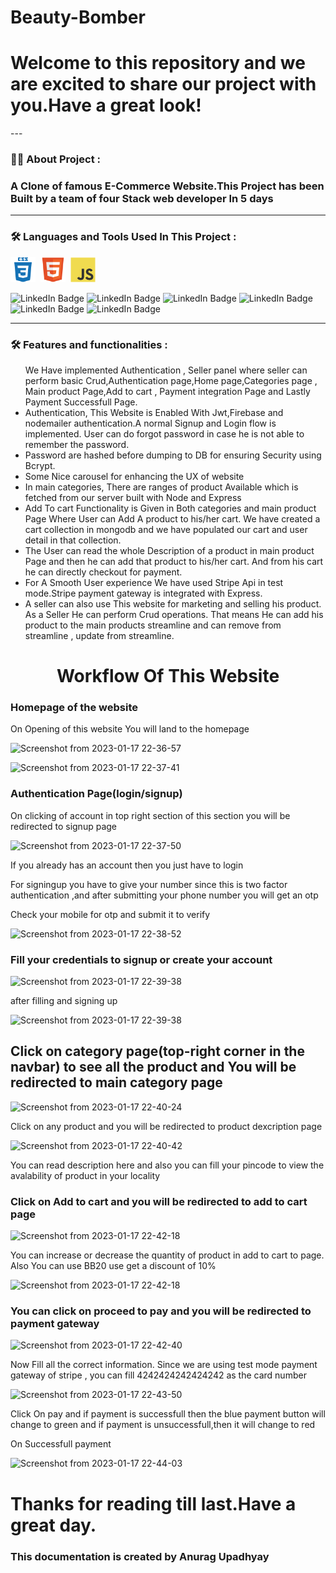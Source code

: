 # Beauty-Bomber
<H1>Welcome to this repository and we are excited to share our project with you.Have a great look! </H1>
---

### :man_technologist: About Project :
<h3> A Clone of famous E-Commerce Website.This Project has been Built by a team of four Stack web developer In 5 days </h3>

---

### :hammer_and_wrench: Languages and Tools Used In This Project :
<div >
 
 
  <img src="https://github.com/devicons/devicon/blob/master/icons/css3/css3-plain-wordmark.svg"  title="CSS3" alt="CSS" width="40" height="40"/>&nbsp;
  <img src="https://github.com/devicons/devicon/blob/master/icons/html5/html5-original.svg" title="HTML5" alt="HTML" width="40" height="40"/>&nbsp;
  <img src="https://github.com/devicons/devicon/blob/master/icons/javascript/javascript-original.svg" title="JavaScript" alt="JavaScript" width="40" height="40"/>&nbsp;

 <img src="https://img.shields.io/badge/LinkedIn-blue?style=for-the-badge&logo=Express Js&logoColor=white" alt="LinkedIn Badge"/>
 <img src="https://img.shields.io/badge/Nodejs-black?style=for-the-badge&logo=Nodejs&logoColor=white" alt="LinkedIn Badge"/>
<img src="https://img.shields.io/badge/Firebase-yellow?style=for-the-badge&logo=Firebase&logoColor=white" alt="LinkedIn Badge"/>
<img src="https://img.shields.io/badge/Stripe-black?style=for-the-badge&logo=Stripe&logoColor=white" alt="LinkedIn Badge"/>
<img src="https://img.shields.io/badge/Mongodb-black?style=for-the-badge&logo=MongoDb&logoColor=white" alt="LinkedIn Badge"/>
<img src="https://img.shields.io/badge/Splide-black?style=for-the-badge&logo=MongoDb&logoColor=white" alt="LinkedIn Badge"/>
</div>

---

### :hammer_and_wrench: Features and functionalities :
<div >
<ul>
We Have implemented Authentication , Seller panel where seller can perform basic Crud,Authentication page,Home page,Categories page , Main product Page,Add to cart , Payment integration Page and Lastly Payment Successfull Page.
<li> 
Authentication, This Website is Enabled With Jwt,Firebase and nodemailer authentication.A normal Signup and Login flow is implemented. User can do forgot password in case he is not able to remember the password.
</li>
<li> 
 Password are hashed before dumping to DB for ensuring Security using Bcrypt.
</li>
<li> 
Some Nice carousel for enhancing the UX of website
</li>
<li> 
In main categories, There are ranges of product Available which is fetched from our server built with Node and Express
</li>
<li> 
Add To cart Functionality is Given in Both categories and main product Page Where User can Add A product to his/her cart. We have created a cart collection in mongodb and we have populated our cart and user detail in that collection.
</li>
<li> 
The User can read the whole Description of a product in main product Page and then he can add that product to his/her cart. And from his cart he can directly checkout for payment.
</li>
<li> 
For A Smooth User experience We have used Stripe Api in test mode.Stripe payment gateway is integrated with Express.
</li>
<li> 
A seller can also use This website for marketing and selling his product. As a Seller He can perform Crud operations. That means He can add his product to the main products streamline and can remove from streamline , update from streamline.
</li>
</ul> 
 
</div>
<h1 align="center">Workflow Of This Website</h1>
<h3>Homepage of the website</h3>
<p> On Opening of this website You will land to the homepage</p>

![Screenshot from 2023-01-17 22-36-57](https://user-images.githubusercontent.com/108891203/212974975-1a832e8e-650e-4b1b-b79e-429eb6296688.jpg)

![Screenshot from 2023-01-17 22-37-41](https://user-images.githubusercontent.com/108891203/212975261-f63b276b-8c02-4c3a-b7b9-5a9b90fb1523.jpg)

<h3>Authentication Page(login/signup)</h3>
<p> On clicking of account in top right section of this section you will be redirected to signup page </p>

![Screenshot from 2023-01-17 22-37-50](https://user-images.githubusercontent.com/108891203/212975421-72e7260c-39e8-4700-98f7-499365909786.jpg)

<p> If you already has an account then you just have to login</p>
<p> For signingup you have to give your number since this is two factor authentication ,and after submitting your phone number you will get an otp </p>
<p> 
Check your mobile for otp and submit it to verify
</p>

![Screenshot from 2023-01-17 22-38-52](https://user-images.githubusercontent.com/108891203/212976228-09697441-57cf-4838-8ffd-a2fd54a330b8.jpg)

<h3>Fill your credentials to signup or create your account</h3>

![Screenshot from 2023-01-17 22-39-38](https://user-images.githubusercontent.com/108891203/212976448-37ff8bb9-fb50-45b5-b6b9-35da53aae2c2.jpg)

<p>after filling and signing up  </p>

![Screenshot from 2023-01-17 22-39-38](https://user-images.githubusercontent.com/108891203/212976690-6e2d10cb-784a-4aa3-bd3a-747017dbf4cb.jpg)

<h2>Click on category page(top-right corner in the navbar)  to see all the product and You will be redirected to main category page </h2>

![Screenshot from 2023-01-17 22-40-24](https://user-images.githubusercontent.com/108891203/212976895-832d883e-7340-4add-84ac-465c369005f3.jpg)

<p> Click on any product and you will be redirected to product dexcription page </p>

![Screenshot from 2023-01-17 22-40-42](https://user-images.githubusercontent.com/108891203/212977513-86595910-0afb-4fd3-96e3-4afadd489016.jpg)

<p>You can read description here and also you can fill your pincode to view the avalability of product in your locality </p>
 
<h3> Click on Add to cart and you will be redirected to add to cart page </h3> 

![Screenshot from 2023-01-17 22-42-18](https://user-images.githubusercontent.com/108891203/212977972-b5d126e3-7c55-4c38-b341-47b04e0988f7.jpg)

<p>You can increase or decrease the quantity of product in add to cart to page. Also You can use BB20 use get a discount of 10%</p>

![Screenshot from 2023-01-17 22-42-18](https://user-images.githubusercontent.com/108891203/212978350-e3697997-9baa-47f2-a8ff-01c3d3add75d.jpg)

<h3> You can click on proceed to pay and you will be redirected to payment gateway</h3>

![Screenshot from 2023-01-17 22-42-40](https://user-images.githubusercontent.com/108891203/212978577-57ac6959-9fb3-477e-98b1-bc88b0378d67.jpg)

<p>Now Fill all the correct information. Since we are using test mode payment gateway of stripe , you can fill 4242424242424242 as the card number </p>

![Screenshot from 2023-01-17 22-43-50](https://user-images.githubusercontent.com/108891203/212978823-750418ba-e183-47ce-98b9-1bf198bcee8a.jpg)

<p> Click On pay and if payment is successfull then the blue payment button will change to green and if payment is unsuccessfull,then it will change to red</p>
<p>On Successfull payment  </p>

![Screenshot from 2023-01-17 22-44-03](https://user-images.githubusercontent.com/108891203/212979126-710ca6b4-1fec-46fc-9038-1bb9e74e6b1d.jpg)

<h1>Thanks for reading till last.Have a great day. </h1>
<h3>This documentation is created by Anurag Upadhyay</h3>












